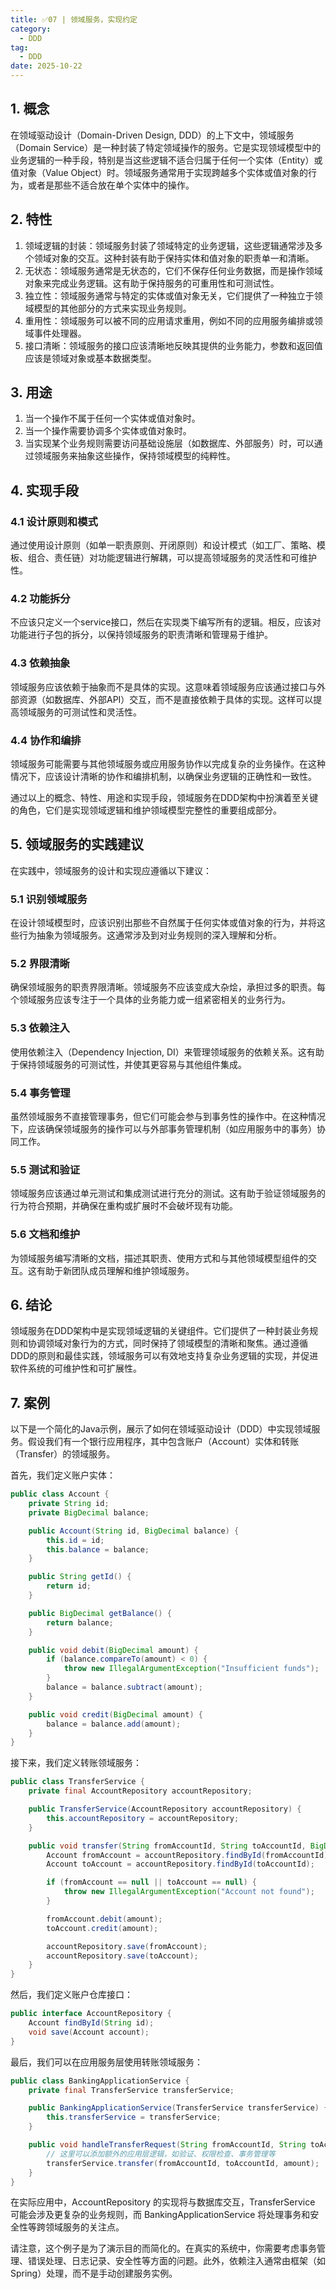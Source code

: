 ```yaml
---
title: ✅07 | 领域服务，实现约定
category:
  - DDD
tag: 
  - DDD
date: 2025-10-22
---
```


<!-- more -->

## **1. 概念**

在领域驱动设计（Domain-Driven Design, DDD）的上下文中，领域服务（Domain Service）是一种封装了特定领域操作的服务。它是实现领域模型中的业务逻辑的一种手段，特别是当这些逻辑不适合归属于任何一个实体（Entity）或值对象（Value Object）时。领域服务通常用于实现跨越多个实体或值对象的行为，或者是那些不适合放在单个实体中的操作。

## **2. 特性**

1. 领域逻辑的封装：领域服务封装了领域特定的业务逻辑，这些逻辑通常涉及多个领域对象的交互。这种封装有助于保持实体和值对象的职责单一和清晰。
2. 无状态：领域服务通常是无状态的，它们不保存任何业务数据，而是操作领域对象来完成业务逻辑。这有助于保持服务的可重用性和可测试性。
3. 独立性：领域服务通常与特定的实体或值对象无关，它们提供了一种独立于领域模型的其他部分的方式来实现业务规则。
4. 重用性：领域服务可以被不同的应用请求重用，例如不同的应用服务编排或领域事件处理器。
5. 接口清晰：领域服务的接口应该清晰地反映其提供的业务能力，参数和返回值应该是领域对象或基本数据类型。

## **3. 用途**

1. 当一个操作不属于任何一个实体或值对象时。
2. 当一个操作需要协调多个实体或值对象时。
3. 当实现某个业务规则需要访问基础设施层（如数据库、外部服务）时，可以通过领域服务来抽象这些操作，保持领域模型的纯粹性。

## **4. 实现手段**

### **4.1 设计原则和模式**

通过使用设计原则（如单一职责原则、开闭原则）和设计模式（如工厂、策略、模板、组合、责任链）对功能逻辑进行解耦，可以提高领域服务的灵活性和可维护性。

### **4.2 功能拆分**

不应该只定义一个service接口，然后在实现类下编写所有的逻辑。相反，应该对功能进行子包的拆分，以保持领域服务的职责清晰和管理易于维护。

### **4.3 依赖抽象**

领域服务应该依赖于抽象而不是具体的实现。这意味着领域服务应该通过接口与外部资源（如数据库、外部API）交互，而不是直接依赖于具体的实现。这样可以提高领域服务的可测试性和灵活性。

### **4.4 协作和编排**

领域服务可能需要与其他领域服务或应用服务协作以完成复杂的业务操作。在这种情况下，应该设计清晰的协作和编排机制，以确保业务逻辑的正确性和一致性。

通过以上的概念、特性、用途和实现手段，领域服务在DDD架构中扮演着至关键的角色，它们是实现领域逻辑和维护领域模型完整性的重要组成部分。

## **5. 领域服务的实践建议**

在实践中，领域服务的设计和实现应遵循以下建议：

### **5.1 识别领域服务**

在设计领域模型时，应该识别出那些不自然属于任何实体或值对象的行为，并将这些行为抽象为领域服务。这通常涉及到对业务规则的深入理解和分析。

### **5.2 界限清晰**

确保领域服务的职责界限清晰。领域服务不应该变成大杂烩，承担过多的职责。每个领域服务应该专注于一个具体的业务能力或一组紧密相关的业务行为。

### **5.3 依赖注入**

使用依赖注入（Dependency Injection, DI）来管理领域服务的依赖关系。这有助于保持领域服务的可测试性，并使其更容易与其他组件集成。

### **5.4 事务管理**

虽然领域服务不直接管理事务，但它们可能会参与到事务性的操作中。在这种情况下，应该确保领域服务的操作可以与外部事务管理机制（如应用服务中的事务）协同工作。

### **5.5 测试和验证**

领域服务应该通过单元测试和集成测试进行充分的测试。这有助于验证领域服务的行为符合预期，并确保在重构或扩展时不会破坏现有功能。

### **5.6 文档和维护**

为领域服务编写清晰的文档，描述其职责、使用方式和与其他领域模型组件的交互。这有助于新团队成员理解和维护领域服务。

## **6. 结论**

领域服务在DDD架构中是实现领域逻辑的关键组件。它们提供了一种封装业务规则和协调领域对象行为的方式，同时保持了领域模型的清晰和聚焦。通过遵循DDD的原则和最佳实践，领域服务可以有效地支持复杂业务逻辑的实现，并促进软件系统的可维护性和可扩展性。

## **7. 案例**

以下是一个简化的Java示例，展示了如何在领域驱动设计（DDD）中实现领域服务。假设我们有一个银行应用程序，其中包含账户（Account）实体和转账（Transfer）的领域服务。

首先，我们定义账户实体：

```java
public class Account {
    private String id;
    private BigDecimal balance;

    public Account(String id, BigDecimal balance) {
        this.id = id;
        this.balance = balance;
    }

    public String getId() {
        return id;
    }

    public BigDecimal getBalance() {
        return balance;
    }

    public void debit(BigDecimal amount) {
        if (balance.compareTo(amount) < 0) {
            throw new IllegalArgumentException("Insufficient funds");
        }
        balance = balance.subtract(amount);
    }

    public void credit(BigDecimal amount) {
        balance = balance.add(amount);
    }
}
```

接下来，我们定义转账领域服务：

```java
public class TransferService {
    private final AccountRepository accountRepository;

    public TransferService(AccountRepository accountRepository) {
        this.accountRepository = accountRepository;
    }

    public void transfer(String fromAccountId, String toAccountId, BigDecimal amount) {
        Account fromAccount = accountRepository.findById(fromAccountId);
        Account toAccount = accountRepository.findById(toAccountId);

        if (fromAccount == null || toAccount == null) {
            throw new IllegalArgumentException("Account not found");
        }

        fromAccount.debit(amount);
        toAccount.credit(amount);

        accountRepository.save(fromAccount);
        accountRepository.save(toAccount);
    }
}
```

然后，我们定义账户仓库接口：

```java
public interface AccountRepository {
    Account findById(String id);
    void save(Account account);
}
```

最后，我们可以在应用服务层使用转账领域服务：

```java
public class BankingApplicationService {
    private final TransferService transferService;

    public BankingApplicationService(TransferService transferService) {
        this.transferService = transferService;
    }

    public void handleTransferRequest(String fromAccountId, String toAccountId, BigDecimal amount) {
        // 这里可以添加额外的应用层逻辑，如验证、权限检查、事务管理等
        transferService.transfer(fromAccountId, toAccountId, amount);
    }
}
```

在实际应用中，AccountRepository 的实现将与数据库交互，TransferService 可能会涉及更复杂的业务规则，而 BankingApplicationService 将处理事务和安全性等跨领域服务的关注点。

请注意，这个例子是为了演示目的而简化的。在真实的系统中，你需要考虑事务管理、错误处理、日志记录、安全性等方面的问题。此外，依赖注入通常由框架（如Spring）处理，而不是手动创建服务实例。